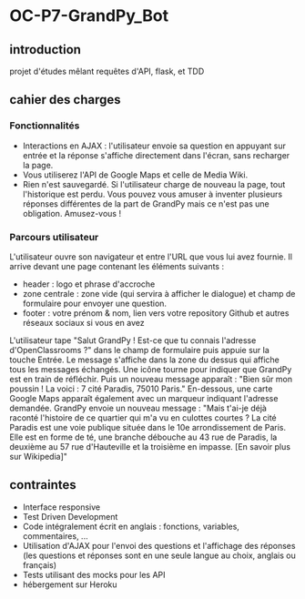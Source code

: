 # OC-P7-GrandPy_Bot

## introduction
 projet d'études mêlant requêtes d'API, flask, et TDD
## cahier des charges
### Fonctionnalités
* Interactions en AJAX : l'utilisateur envoie sa question en appuyant sur entrée et la réponse s'affiche directement dans l'écran, sans recharger la page.
* Vous utiliserez l'API de Google Maps et celle de Media Wiki.
* Rien n'est sauvegardé. Si l'utilisateur charge de nouveau la page, tout l'historique est perdu.
Vous pouvez vous amuser à inventer plusieurs réponses différentes de la part de GrandPy mais ce n'est pas une obligation. Amusez-vous !
### Parcours utilisateur

L'utilisateur ouvre son navigateur et entre l'URL que vous lui avez fournie. Il arrive devant une page contenant les éléments suivants :

* header : logo et phrase d'accroche
* zone centrale : zone vide (qui servira à afficher le dialogue) et champ de formulaire pour envoyer une question.
* footer : votre prénom & nom, lien vers votre repository Github et autres réseaux sociaux si vous en avez

L'utilisateur tape "Salut GrandPy ! Est-ce que tu connais l'adresse d'OpenClassrooms ?" dans le champ de formulaire puis appuie sur la touche Entrée. Le message s'affiche dans la zone du dessus qui affiche tous les messages échangés. Une icône tourne pour indiquer que GrandPy est en train de réfléchir.
Puis un nouveau message apparaît : "Bien sûr mon poussin ! La voici : 7 cité Paradis, 75010 Paris." En-dessous, une carte Google Maps apparaît également avec un marqueur indiquant l'adresse demandée.
GrandPy envoie un nouveau message : "Mais t'ai-je déjà raconté l'histoire de ce quartier qui m'a vu en culottes courtes ? La cité Paradis est une voie publique située dans le 10e arrondissement de Paris. Elle est en forme de té, une branche débouche au 43 rue de Paradis, la deuxième au 57 rue d'Hauteville et la troisième en impasse. [En savoir plus sur Wikipedia]"

## contraintes
* Interface responsive
* Test Driven Development
* Code intégralement écrit en anglais : fonctions, variables, commentaires, ...
* Utilisation d'AJAX pour l'envoi des questions et l'affichage des réponses (les questions et réponses sont en une seule langue au choix, anglais ou français)
* Tests utilisant des mocks pour les API
* hébergement sur Heroku
